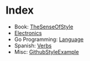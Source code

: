 # Index
* Book: [TheSenseOfStyle](Books/TheSenseOfStyle.html)
* [Electronics](Electronics/Electronics.html)
* Go Programming: [Language](DevGo/Language.html)
* Spanish: [Verbs](Spanish/Verbs.html)
* Misc: [GithubStyleExample](Misc/GithubStyleExample.html)
